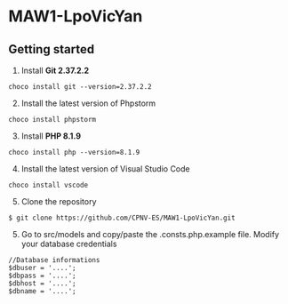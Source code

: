 # MAW1-LpoVicYan

## Getting started

1. Install **Git 2.37.2.2**
<pre><code>choco install git --version=2.37.2.2</code></pre>

2. Install the latest version of Phpstorm
<pre><code>choco install phpstorm</code></pre>

3. Install **PHP 8.1.9**
<pre><code>choco install php --version=8.1.9</code></pre>

4. Install the latest version of Visual Studio Code
<pre><code>choco install vscode</code></pre>

5. Clone the repository
<pre><code>$ git clone https://github.com/CPNV-ES/MAW1-LpoVicYan.git</code></pre>

5. Go to src/models and copy/paste the .consts.php.example file. Modify your database credentials
<pre><code>//Database informations 
$dbuser = '....';
$dbpass = '....';
$dbhost = '....';
$dbname = '....';
</code></pre>



